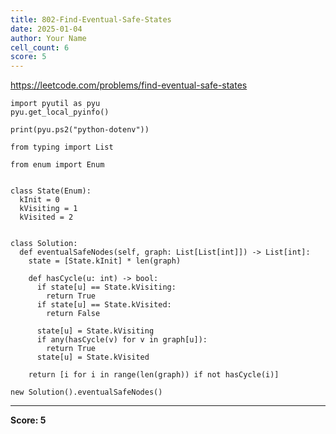 ```yaml
---
title: 802-Find-Eventual-Safe-States
date: 2025-01-04
author: Your Name
cell_count: 6
score: 5
---
```


https://leetcode.com/problems/find-eventual-safe-states


```
import pyutil as pyu
pyu.get_local_pyinfo()
```


```
print(pyu.ps2("python-dotenv"))
```


```
from typing import List
```


```
from enum import Enum


class State(Enum):
  kInit = 0
  kVisiting = 1
  kVisited = 2


class Solution:
  def eventualSafeNodes(self, graph: List[List[int]]) -> List[int]:
    state = [State.kInit] * len(graph)

    def hasCycle(u: int) -> bool:
      if state[u] == State.kVisiting:
        return True
      if state[u] == State.kVisited:
        return False

      state[u] = State.kVisiting
      if any(hasCycle(v) for v in graph[u]):
        return True
      state[u] = State.kVisited

    return [i for i in range(len(graph)) if not hasCycle(i)]
```


```
new Solution().eventualSafeNodes()
```


---
**Score: 5**